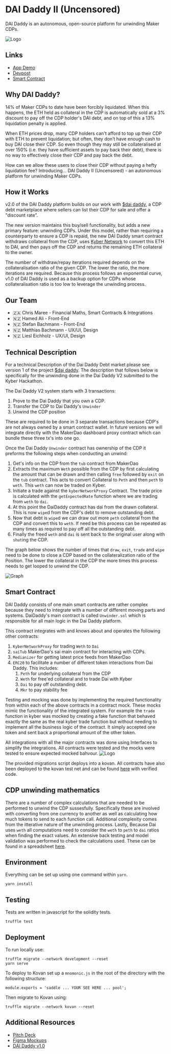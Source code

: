 # DAI Daddy II (Uncensored)
DAI Daddy is an autonomous, open-source platform for unwinding Maker CDPs.
<br/>

![Logo](./img/dai_daddy_ii_uncensored.png)
<br/>

## Links
- [App Demo](https://daidaddy.xyz/)
- [Devpost](https://devpost.com/software/dai-daddy-ii-uncensored)
- [Smart Contract](XXX)

## Why DAI Daddy?
14% of Maker CDPs to date have been forcibly liquidated. When this happens, the ETH held as collateral in the CDP is automatically sold at a 3% discount to pay off the CDP holder's DAI debt, and on top of this a 13% liquidation penalty is applied.

When ETH prices drop, many CDP holders can't afford to top up their CDP with ETH to prevent liquidation; but often, they don’t have enough cash to buy DAI close their CDP. So even though they may still be collateralised at over 150% (i.e. they have sufficient assets to pay back their debt), there is no way to effectively close their CDP and pay back the debt.

How can we allow these users to close their CDP without paying a hefty liquidation fee? Introducing... DAI Daddy II (Uncensored) - an autonomous platform for unwinding Maker CDPs.

## How it Works
v2.0 of the DAI Daddy platform builds on our work with [$dai daddy](https://github.com/diffusioncon/DAI-Daddy-MakerDAO), a CDP debt marketplace where sellers can list their CDP for sale and offer a "discount rate".

The new version maintains this buy/sell functionality, but adds a new primary feature: unwinding CDPs. Under this model, rather than requiring a counterparty to ensure a CDP is repaid, the new DAI Daddy smart contract withdraws collateral from the CDP, uses [Kyber Network](https://kyber.network/) to convert this ETH to DAI, and then pays off the CDP and returns the remaining ETH collateral to the owner.

The number of withdraw/repay iterations required depends on the collateralisation ratio of the given CDP. The lower the ratio, the more iterations are required. Because this process follows an exponential curve, v1.0 of DAI Daddy is used as a backup option for CDPs whose collateralisation ratio is too low to leverage the unwinding process.

## Our Team
- 🇿🇦 Chris Maree - Financial Maths, Smart Contracts & Integrations
- 🇳🇿 Hamed Ali - Front-End
- 🇳🇿 Stefan Bachmann - Front-End
- 🇳🇿 Matthias Bachmann - UX/UI, Design
- 🇳🇿 Liesl Eichholz - UX/UI, Design

## Technical Description
For a technical Description of the Dai Daddy Debt market please see version 1 of the project [$dai daddy](https://github.com/diffusioncon/DAI-Daddy-MakerDAO). The description that follows below is specifically for the unwinding done in the Dai Daddy V2 submitted to the Kyber Hackathon.

The Dai Daddy V2 system starts with 3 transactions:
1) Prove to the Dai Daddy that you own a CDP.
2) Transfer the CDP to Dai Daddy's `Unwinder`
3) Unwind the CDP position

These are required to be done in 3 separate transactions because CDP's are not always owned by a smart contract wallet. In future versions we will integrate directly with the MakerDao dashboard proxy contract which can bundle these three tx's into one go.

Once the Dai Daddy `Unwinder` contract has ownership of the CDP it preforms the following steps when conducting an unwind:

1) Get's info on the CDP from the `tub` contract from MakerDao
2) Extracts the maximum `Weth` possible from the CDP by first calculating the amount that can be drawn and then calling `free` followed by `exit` on the `tub` contract. This acts to convert Collateral to `Peth` and then `peth` to `weth`. This `weth` can now be traded on Kyber.
3) Initiate a trade against the `kyberNetworkProxy` Contract. The trade price is calculated with the `getExpectedRate` function where we are trading from `weth` to `dai`.
4) At this point the DaiDaddy contract has dai from the drawn collateral. This is now `wipe`d from the CDP's debt to remove outstanding debt.
5) Now that debt is `wipe`d we can draw out more `peth` collateral from the CDP and convert this to `weth`. If need be this process can be repeated as many times as required to pay off all the outstanding debt.
6) Finally the freed `weth` and `dai` is sent back to the original user along with `shut`ing the CDP.

The graph below shows the number of times that `draw`, `exit`, `trade` and `wipe` need to be done to close a CDP based on the collateralization ratio of the Position. The lower the collateral in the CDP the more times this process needs to get looped to unwind the CDP.

![Graph](./img/Graph.png)

## Smart Contract
DAI Daddy consists of one main smart contracts are rather complex because they need to integrate with a number of different moving parts and systems. DaiDaddy's main contract is called `Unwinder.sol` which is responsible for all main logic in the Dai Daddy platform. 

This contract integrates with and knows about and operates the following other contracts:
1) `KyberNetworkProxy` for trading `Weth` to `Dai`
2) `saiTub` MakerDao's sai main contract for interacting with CDPs.
3) `Medianizer` for getting latest price feeds from MakerDao
4) `ERC20` to facilitate a number of different token interactions from Dai Daddy. This includes:
   1) `Peth` for underlying collateral from the CDP
   2) `Weth` for free'ed collateral and to trade Dai with Kyber
   3) `Dai` to pay off outstanding debt.
   4) `Mkr` to pay stability fee


Testing and mocking was done by implementing the required functionality from within each of the above contracts in a contract mock. These mocks mimic the functionality of the integrated system. For example the `trade` function in kyber was mocked by creating a fake function that behaved exactly the same as the real kyber trade function but without needing to implement all the business logic of the contract. It simply accepted one token and sent back a proportional amount of the other token. 

All integrations with all the major contracts was done using Interfaces to simplify the integrations. All contracts were tested and the mocks were tested to ensure expected mocked bahvour. 
![Logo](./img/unitTests.gif)


The provided migrations script deploys into a kovan. All contracts have also been deployed to the kovan test net and can be found [here](https://kovan.etherscan.io/address/0xab605771d0c8ad55fce8d52e009673c62d4ff5a3) with verified code.

## CDP unwinding mathematics
There are a number of complex calculations that are needed to be performed to unwind the CDP sussesfully. Specifically these are involved with converting from one currency to another as well as calculating how much tokens to send to each function call. Additional complexity comes from the itterative nature of the unwinding process. Lastly, Because Dai uses `weth` all computations need to consider the `weth` to `peth` to `dai` ratios when finding the exact values. An extensive back testing and model validation was performed to check the calculations used. These can be found in a spreadsheet [here](https://docs.google.com/spreadsheets/d/118z6e2dp9PFzla9QqMUGS5vI_kQx-5purT44Ut4maJM/edit?usp=sharing).

## Environment
Everything can be set up using one command within `yarn`.
```
yarn install
```

## Testing
Tests are written in javascript for the solidity tests.
```
truffle test
```

## Deployment
To run locally use:
```
truffle migrate --network development --reset
yarn serve
```

To deploy to Kovan set up a `mnomonic.js` in the root of the directory with the following structure:
```
module.exports = 'saddle ... YOUR SEE HERE ... pool';
```

Then migrate to Kovan using:
```
truffle migrate --network kovan --reset
```

## Additional Resources
- [Pitch Deck](https://docs.google.com/presentation/d/1sbFyWNFegvZEwloTaPRPvk2K4rM0HGzKscSY2kY62vo/edit?usp=sharing)
- [Figma Mockups](https://www.figma.com/file/Uxyp63OzXWIDANogDZaRgj/DAI-Daddy-Kyber-DeFi-Hackathon?node-id=0%3A1)
- [DAI Daddy v1.0](https://github.com/diffusioncon/DAI-Daddy-MakerDAO)
